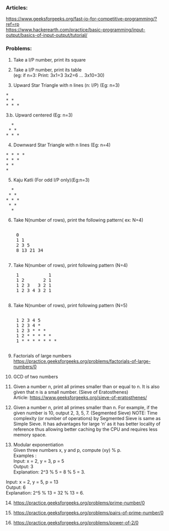### Articles: 
https://www.geeksforgeeks.org/fast-io-for-competitive-programming/?ref=rp  
https://www.hackerearth.com/practice/basic-programming/input-output/basics-of-input-output/tutorial/  

### Problems:   
1.	Take a I/P number, print its square  

2.	Take a I/P number, print its table  
     (eg: if n=3: Print: 3x1=3 3x2=6 ... 3x10=30)  
     
3.	Upward Star Triangle with n lines (n: I/P) (Eg: n=3)  
<pre>
*  
* *  
* * *  
</pre>
 
3.b. Upward centered (Eg: n=3)  
<pre>
  *  
 * *  
* * *  
</pre>
     
4.	Downward Star Triangle with n lines (Eg: n=4)  
<pre>
* * * *  
* * *     
* *    
*  
</pre>

5.	Kaju Katli (For odd I/P only)(Eg:n=3)    
<pre>
  *  
 * *    
* * *      
 * *    
  *   
</pre>

6.	Take N(number of rows), print the following pattern( ex: N=4)
     <pre>  
     0  
     1 1  
     2 3 5  
     8 13 21 34  
     </pre>  
    
7.	Take N(number of rows), print following pattern (N=4) 
     <pre>
     1           1    
     1 2       2 1  
     1 2 3   3 2 1    
     1 2 3 4 3 2 1  
     </pre>  
    
8.	Take N(number of rows), print following pattern (N=5)  
     <pre>  
     1 2 3 4 5  
     1 2 3 4 *  
     1 2 3 * * *  
     1 2 * * * * *  
     1 * * * * * * *  
     </pre>
     
9.	Factorials of large numbers  
https://practice.geeksforgeeks.org/problems/factorials-of-large-numbers/0  

10.	GCD of two numbers  

11.	Given a number n, print all primes smaller than or equal to n. It is also given that n is a small number. (Sieve of Eratosthenes)  
Article: https://www.geeksforgeeks.org/sieve-of-eratosthenes/   

12.	Given a number n, print all primes smaller than n. For example, if the given number is 10, output 2, 3, 5, 7. (Segmented Sieve)
NOTE: Time complexity (or number of operations) by Segmented Sieve is same as Simple Sieve. It has advantages for large ‘n’ as it has better locality of reference thus allowing better caching by the CPU and requires less memory space.  

13.	Modular exponentiation   
Given three numbers x, y and p, compute (xy) % p.  
Examples :  
Input:  x = 2, y = 3, p = 5  
Output: 3  
Explanation: 2^3 % 5 = 8 % 5 = 3.  

Input:  x = 2, y = 5, p = 13    
Output: 6    
Explanation: 2^5 % 13 = 32 % 13 = 6.    

14.	https://practice.geeksforgeeks.org/problems/prime-number/0   

15.	https://practice.geeksforgeeks.org/problems/pairs-of-prime-number/0  
 
16.	https://practice.geeksforgeeks.org/problems/power-of-2/0  
